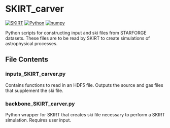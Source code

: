# SKIRT_carver

[![SKIRT](https://img.shields.io/badge/skirt-9.0-blue)](https://skirt.ugent.be/root/_home.html)
[![Python](https://img.shields.io/badge/python-3.11.5-blue)](https://www.python.org/downloads/)
[![numpy](https://img.shields.io/badge/numpy-2.0.1-blue)](https://numpy.org/)

Python scripts for constructing input and ski files from STARFORGE datasets. These files are to be read by SKIRT to create simulations of astrophysical processes.

## File Contents

### inputs_SKIRT_carver.py
Contains functions to read in an HDF5 file. Outputs the source and gas files that supplement the ski file. 

### backbone_SKIRT_carver.py
Python wrapper for SKIRT that creates ski file necessary to perform a SKIRT simulation. Requires user input.

